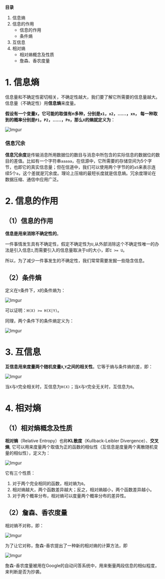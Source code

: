 **目录**

1. 信息熵
2. 信息的作用
	- 信息的作用
	- 条件熵
3. 互信息
4. 相对熵
	- 相对熵概念及性质
	- 詹森、香农度量

# 1. 信息熵
信息量和不确定性密切相关，不确定性越大，我们要了解它所需要的信息量越大。信息量（不确定性）用**信息熵**来度量。

**假设有一个变量`X`，它可能的取值有n多种，分别是`x1`，`x2`，……，`xn`， 每一种取到的概率分别是`P1`，`P2`，……，`Pn`，那么`X`的熵就定义为**：

![Imgur](http://i.imgur.com/1uoItRS.png)

### 信息冗余
**信息冗余度**是传输消息所用数据位的数目与消息中所包含的实际信息的数据位的数目的差值。比如有一个字符串`aaaaa`，在信源中，它所需要的存储空间为5个字节，也即它的真实信息量；但在信道中，我们可以使用两个字节的的`a5`来表示连续5个`a`，这个差就是冗余度。理论上压缩的最短长度就是信息熵。冗余度理论在数据压缩、通信中应用广泛。

# 2. 信息的作用
## （1）信息的作用
**信息是用来消除不确定性的**。

一件事情发生具有不确定性，假定不确定性为`U`,从外部消除这个不确定性唯一的办法是引入信息`I`,而需要引入的信息量取决于`U`的大小，即`I >= U`。

所以，为了减少一件事发生的不确定性，我们常常需要发掘一些隐含信息。

## （2）条件熵
定义在`Y`条件下，`X`的条件熵为：

![Imgur](http://i.imgur.com/d60O63I.png)

可以证明：`H(X) >= H(X|Y)`。

同理，两个条件下的条件熵定义为：

![Imgur](http://i.imgur.com/ljJ2BUV.png)

# 3. 互信息
**互信息用来度量两个随机变量`X`,`Y`之间的相关性**。它等于熵与条件熵的差，即：

![Imgur](http://i.imgur.com/aRImhT1.png)

当`X`与`Y`完全相关时，互信息为`H(X)`；当`X`与`Y`完全无关时，互信息为`0`。

# 4. 相对熵
## （1）相对熵概念及性质
**相对熵**（Relative Entropy）也称**KL散度**（Kullback-Leibler Divergence）、**交叉熵**, 它可以用来度量两个取值为正的函数的相似性（互信息是度量两个离散随机变量的相似性），定义为：

![Imgur](http://i.imgur.com/KdB4hJD.png)

它有三个性质：

1. 对于两个完全相同的函数，相对熵为`0`。
2. 相对熵越大，两个函数差异越大；反之，相对熵越小，两个函数差异越小。
3. 对于两个概率分布，相对熵可以度量两个概率分布的差异性。

## （2）詹森、香农度量
相对熵不对称，即：

![Imgur](http://i.imgur.com/GmVO4ET.png)

为了让它对称，詹森-香农提出了一种新的相对熵的计算方法，即

![Imgur](http://i.imgur.com/CHou0zw.png)

詹森-香农度量被用在Google的自动问答系统中，用来衡量两段信息的相似程度，来判断是否为抄袭。